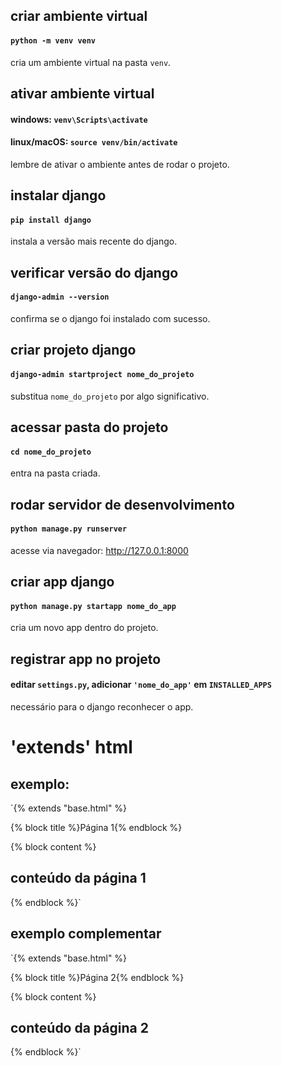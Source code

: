 ## criar ambiente virtual  
#### `python -m venv venv`  
cria um ambiente virtual na pasta `venv`.

## ativar ambiente virtual  
#### windows: `venv\Scripts\activate`  
#### linux/macOS: `source venv/bin/activate`  
lembre de ativar o ambiente antes de rodar o projeto.

## instalar django  
#### `pip install django`  
instala a versão mais recente do django.

## verificar versão do django  
#### `django-admin --version`  
confirma se o django foi instalado com sucesso.

## criar projeto django  
#### `django-admin startproject nome_do_projeto`  
substitua `nome_do_projeto` por algo significativo.

## acessar pasta do projeto  
#### `cd nome_do_projeto`  
entra na pasta criada.

## rodar servidor de desenvolvimento  
#### `python manage.py runserver`  
acesse via navegador: http://127.0.0.1:8000

## criar app django  
#### `python manage.py startapp nome_do_app`  
cria um novo app dentro do projeto.

## registrar app no projeto  
#### editar `settings.py`, adicionar `'nome_do_app'` em `INSTALLED_APPS`  
necessário para o django reconhecer o app.


# 'extends' html
## exemplo:
`{% extends "base.html" %}

{% block title %}Página 1{% endblock %}

{% block content %}
<h2>conteúdo da página 1</h2>
{% endblock %}`

## exemplo complementar
`{% extends "base.html" %}

{% block title %}Página 2{% endblock %}

{% block content %}
<h2>conteúdo da página 2</h2>
{% endblock %}`
